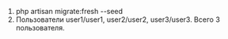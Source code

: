 1. php artisan migrate:fresh --seed
2. Пользователи user1/user1, user2/user2, user3/user3. Всего 3 пользователя.
